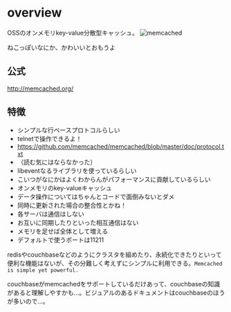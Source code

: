 # overview
OSSのオンメモリkey-value分散型キャッシュ。
![memcached](http://memcached.org/images/memcached_banner75.jpg)

ねこっぽいなにか、かわいいとおもうよ

## 公式
http://memcached.org/

## 特徴
* シンプルな行ベースプロトコルらしい
 * telnetで操作できるよ！
 * https://github.com/memcached/memcached/blob/master/doc/protocol.txt
 * （読む気にはならなかった）
* libeventなるライブラリを使っているらしい
 * こいつがなにかはよくわからんがパフォーマンスに貢献しているらしい
* オンメモリのkey-valueキャッシュ
* データ操作についてはちゃんとコードで面倒みないとダメ
 * 同時に更新された場合の整合性とかね！
* 各サーバは通信はしない
 * お互いに同期したりといった相互通信はない
 * メモリを足せば全体として増える
* デフォルトで使うポートは11211

redisやcouchbaseなどのようにクラスタを組めたり、永続化できたりといって便利な機能はないが、その分難しく考えずにシンプルに利用できる。`Memcached is simple yet powerful.`

couchbaseがmemcachedをサポートしているだけあって、couchbaseの知識があると理解しやすかも...。ビジュアルのあるドキュメントはcouchbaseのほうが多いので...。